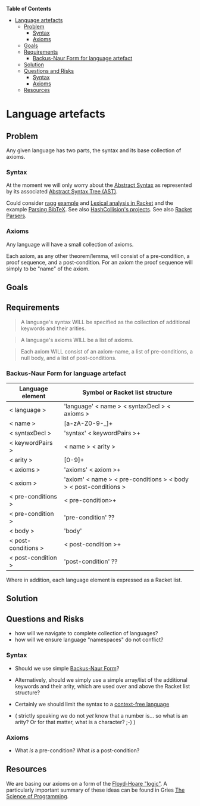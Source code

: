 **Table of Contents**

  - [Language artefacts](#language-artefacts)
    - [Problem](#problem)
      - [Syntax](#syntax)
      - [Axioms](#axioms)
    - [Goals](#goals)
    - [Requirements](#requirements)
      - [Backus-Naur Form for language artefact](#backus-naur-form-for-language-artefact)
    - [Solution](#solution)
    - [Questions and Risks](#questions-and-risks)
      - [Syntax](#syntax)
      - [Axioms](#axioms)
    - [Resources](#resources)

<!--- END TOC -->

# Language artefacts

## Problem

Any given language has two parts, the syntax and its base collection of 
axioms.

### Syntax

At the moment we will only worry about the [Abstract 
Syntax](https://en.wikipedia.org/wiki/Abstract_syntax) as represented by 
its associated [Abstract Syntax Tree 
(AST)](https://en.wikipedia.org/wiki/Abstract_syntax_tree).

Could consider [ragg](http://www.hashcollision.org/ragg/) 
[example](http://stackoverflow.com/a/12358029) and [Lexical analysis in 
Racket](http://matt.might.net/articles/lexers-in-racket/) and the example 
[Parsing BibTeX](http://matt.might.net/articles/parsing-bibtex/). See 
also [HashCollision's projects](http://www.hashcollision.org/). See also 
[Racket 
Parsers](http://www.markcarter.me.uk/programming/racket/parsers.htm).

### Axioms

Any language will have a small collection of axioms.

Each axiom, as any other theorem/lemma, will consist of a pre-condition, 
a proof sequence, and a post-condition. For an axiom the proof sequence 
will simply to be "name" of the axiom.

## Goals

## Requirements

> A language's syntax WILL be specified as the collection of additional 
> keywords and their arities.

> A language's axioms WILL be a list of axioms.

> Each axiom WILL consist of an axiom-name, a list of pre-conditions, a 
> null body, and a list of post-conditions.

### Backus-Naur Form for language artefact

| Language element    | Symbol or Racket list structure |
| ---------------     | ------------------------------- |
| < language >        | 'language' < name > < syntaxDecl > < axioms > |
| < name >            | [a-zA-Z0-9-_]+ |
| < syntaxDecl >      | 'syntax' < keywordPairs >+ |
| < keywordPairs >    | < name > < arity > |
| < arity >           | [0-9]+ |
| < axioms >          | 'axioms' < axiom >+ |
| < axiom >           | 'axiom' < name > < pre-conditions > < body > < post-conditions > |
| < pre-conditions >  | < pre-condition>+ |
| < pre-condition >   | 'pre-condition' ?? |
| < body >            | 'body' |
| < post-conditions > | < post-condition >+ |
| < post-condition >  | 'post-condition' ?? |

Where in addition, each language element is expressed as a Racket list.

## Solution

## Questions and Risks

* how will we navigate to complete collection of languages?
* how will we ensure language "namespaces" do not conflict?

### Syntax

* Should we use simple [Backus-Naur 
Form](https://en.wikipedia.org/wiki/Backus%E2%80%93Naur_Form)?

* Alternatively, should we simply use a simple array/list of the additional 
keywords and their arity, which are used over and above the Racket list 
structure?

* Certainly we should limit the syntax to a [context-free 
language](https://en.wikipedia.org/wiki/Context-free_language)

* ( strictly speaking we do not *yet* know that a number is... so what is 
an arity? Or for that matter, what is a character? ;-) )

### Axioms

* What *is* a pre-condition? What *is* a post-condition?

## Resources

We are basing our axioms on a form of the [Floyd-Hoare 
"logic"](https://en.wikipedia.org/wiki/Hoare_logic). A particularly 
important summary of these ideas can be found in Gries [The Science of 
Programming](http://link.springer.com/book/10.1007%2F978-1-4612-5983-1).
